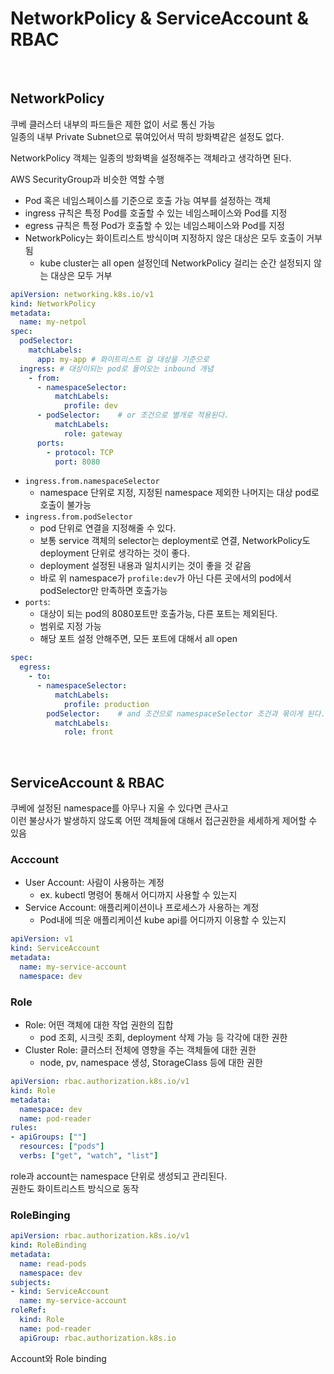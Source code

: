 # NetworkPolicy & ServiceAccount & RBAC

<br>

## NetworkPolicy

쿠베 클러스터 내부의 파드들은 제한 없이 서로 통신 가능  
일종의 내부 Private Subnet으로 묶여있어서 딱히 방화벽같은 설정도 없다.

NetworkPolicy 객체는 일종의 방화벽을 설정해주는 객체라고 생각하면 된다. 

AWS SecurityGroup과 비슷한 역할 수행

- Pod 혹은 네임스페이스를 기준으로 호출 가능 여부를 설정하는 객체
- ingress 규칙은 특정 Pod를 호출할 수 있는 네임스페이스와 Pod를 지정
- egress 규칙은 특정 Pod가 호출할 수 있는 네임스페이스와 Pod를 지정
- NetworkPolicy는 화이트리스트 방식이며 지정하지 않은 대상은 모두 호출이 거부됨
  - kube cluster는 all open 설정인데 NetworkPolicy 걸리는 순간 설정되지 않는 대상은 모두 거부

```yaml
apiVersion: networking.k8s.io/v1
kind: NetworkPolicy
metadata:
  name: my-netpol
spec:
  podSelector:
    matchLabels:
      app: my-app # 화이트리스트 걸 대상을 기준으로
  ingress: # 대상이되는 pod로 들어오는 inbound 개념
    - from:
      - namespaceSelector:
          matchLabels:
            profile: dev
      - podSelector:    # or 조건으로 별개로 적용된다.
          matchLabels:
            role: gateway
      ports:
        - protocol: TCP
          port: 8080
```
- `ingress.from.namespaceSelector`
  - namespace 단위로 지정, 지정된 namespace 제외한 나머지는 대상 pod로 호출이 불가능
- `ingress.from.podSelector`
  - pod 단위로 연결을 지정해줄 수 있다.
  - 보통 service 객체의 selector는 deployment로 연결, NetworkPolicy도 deployment 단위로 생각하는 것이 좋다.
  - deployment 설정된 내용과 일치시키는 것이 좋을 것 같음
  - 바로 위 namespace가 `profile:dev`가 아닌 다른 곳에서의 pod에서 podSelector만 만족하면 호출가능
- `ports`:
  - 대상이 되는 pod의 8080포트만 호출가능, 다른 포트는 제외된다.
  - 범위로 지정 가능
  - 해당 포트 설정 안해주면, 모든 포트에 대해서 all open

```yaml
spec:
  egress:
    - to:
      - namespaceSelector:
          matchLabels:
            profile: production
        podSelector:    # and 조건으로 namespaceSelector 조건과 묶이게 된다.
          matchLabels:
            role: front
```

<br>

## ServiceAccount & RBAC

쿠베에 설정된 namespace를 아무나 지울 수 있다면 큰사고  
이런 불상사가 발생하지 않도록 어떤 객체들에 대해서 접근권한을 세세하게 제어할 수 있음

### Acccount 

- User Account: 사람이 사용하는 계정
  - ex. kubectl 명령어 통해서 어디까지 사용할 수 있는지
- Service Account: 애플리케이션이나 프로세스가 사용하는 계정
  - Pod내에 띄운 애플리케이션 kube api를 어디까지 이용할 수 있는지

```yaml
apiVersion: v1
kind: ServiceAccount
metadata:
  name: my-service-account
  namespace: dev
```

### Role

- Role: 어떤 객체에 대한 작업 권한의 집합
  - pod 조회, 시크릿 조회, deployment 삭제 가능 등 각각에 대한 권한
- Cluster Role: 클러스터 전체에 영향을 주는 객체들에 대한 권한
  - node, pv, namespace 생성, StorageClass 등에 대한 권한

```yaml
apiVersion: rbac.authorization.k8s.io/v1
kind: Role
metadata:
  namespace: dev
  name: pod-reader
rules:
- apiGroups: [""]
  resources: ["pods"]
  verbs: ["get", "watch", "list"]
```
role과 account는 namespace 단위로 생성되고 관리된다.  
권한도 화이트리스트 방식으로 동작

### RoleBinging

```yaml
apiVersion: rbac.authorization.k8s.io/v1
kind: RoleBinding
metadata:
  name: read-pods
  namespace: dev
subjects:
- kind: ServiceAccount
  name: my-service-account
roleRef:
  kind: Role
  name: pod-reader
  apiGroup: rbac.authorization.k8s.io
```
Account와 Role binding